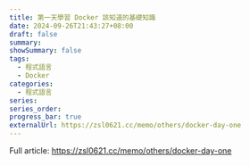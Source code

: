 ```yaml
---
title: 第一天學習 Docker 該知道的基礎知識
date: 2024-09-26T21:43:27+08:00
draft: false
summary: 
showSummary: false
tags:
  - 程式語言
  - Docker
categories:
  - 程式語言
series:
series_order: 
progress_bar: true
externalUrl: https://zsl0621.cc/memo/others/docker-day-one
---
```


Full article: https://zsl0621.cc/memo/others/docker-day-one
